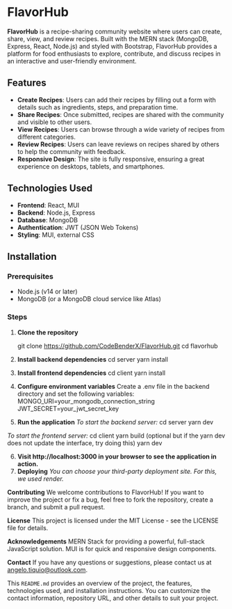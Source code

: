 # FlavorHub

**FlavorHub** is a recipe-sharing community website where users can create, share, view, and review recipes. Built with the MERN stack (MongoDB, Express, React, Node.js) and styled with Bootstrap, FlavorHub provides a platform for food enthusiasts to explore, contribute, and discuss recipes in an interactive and user-friendly environment.

## Features

- **Create Recipes**: Users can add their recipes by filling out a form with details such as ingredients, steps, and preparation time.
- **Share Recipes**: Once submitted, recipes are shared with the community and visible to other users.
- **View Recipes**: Users can browse through a wide variety of recipes from different categories.
- **Review Recipes**: Users can leave reviews on recipes shared by others to help the community with feedback.
- **Responsive Design**: The site is fully responsive, ensuring a great experience on desktops, tablets, and smartphones.

## Technologies Used

- **Frontend**: React, MUI
- **Backend**: Node.js, Express
- **Database**: MongoDB
- **Authentication**: JWT (JSON Web Tokens)
- **Styling**: MUI, external CSS

## Installation

### Prerequisites

- Node.js (v14 or later)
- MongoDB (or a MongoDB cloud service like Atlas)

### Steps

1. **Clone the repository**

   git clone https://github.com/CodeBenderX/FlavorHub.git
   cd flavorhub

2. **Install backend dependencies**
  cd server
  yarn install

3. **Install frontend dependencies**
  cd client
  yarn install

4. **Configure environment variables**
  Create a .env file in the backend directory and set the following variables:
  MONGO_URI=your_mongodb_connection_string
  JWT_SECRET=your_jwt_secret_key

5. **Run the application**
  *To start the backend server:*
  cd server
  yarn dev

  *To start the frontend server:*
  cd client
  yarn build (optional but if the yarn dev does not update the interface, try doing this)
  yarn dev

6. **Visit http://localhost:3000 in your browser to see the application in action.**
7. **Deploying**
   *You can choose your third-party deployment site. For this, we used render.*

**Contributing**
We welcome contributions to FlavorHub! If you want to improve the project or fix a bug, feel free to fork the repository, create a branch, and submit a pull request.

**License**
This project is licensed under the MIT License - see the LICENSE file for details.

**Acknowledgements**
MERN Stack for providing a powerful, full-stack JavaScript solution.
MUI is for quick and responsive design components.

**Contact**
If you have any questions or suggestions, please contact us at angelo.tiquio@outlook.com.


This `README.md` provides an overview of the project, the features, technologies used, and installation instructions. You can customize the contact information, repository URL, and other details to suit your project.
